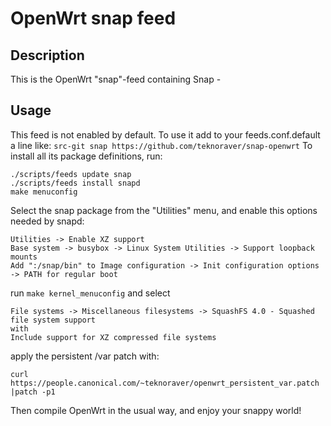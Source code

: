 # OpenWrt snap feed

## Description

This is the OpenWrt "snap"-feed containing Snap - 

## Usage

This feed is not enabled by default. To use it add to your feeds.conf.default a line like:
```src-git snap https://github.com/teknoraver/snap-openwrt```
To install all its package definitions, run:
```
./scripts/feeds update snap
./scripts/feeds install snapd
make menuconfig
```
Select the snap package from the "Utilities" menu, and enable this options needed by snapd:
```
Utilities -> Enable XZ support
Base system -> busybox -> Linux System Utilities -> Support loopback mounts
Add ":/snap/bin" to Image configuration -> Init configuration options -> PATH for regular boot
```
run ```make kernel_menuconfig``` and select
```
File systems -> Miscellaneous filesystems -> SquashFS 4.0 - Squashed file system support
with
Include support for XZ compressed file systems
```
apply the persistent /var patch with:
```
curl https://people.canonical.com/~teknoraver/openwrt_persistent_var.patch |patch -p1
```
Then compile OpenWrt in the usual way, and enjoy your snappy world!
